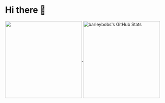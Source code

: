 # Hi there 👋

<a href="https://github.com/barleybobs/">
  <img height="250px" align="center" src="https://github-readme-stats.vercel.app/api/top-langs/?username=barleybobs&langs_count=3" />
</a>
<a href="https://github.com/barleybobs">
  <img height="250px" align="center" src="https://github-readme-stats.vercel.app/api?username=barleybobs&show_icons=true&line_height=27" alt="barleybobs's GitHub Stats" />
</a>


<!--
**barleybobs/barleybobs** is a ✨ _special_ ✨ repository because its `README.md` (this file) appears on your GitHub profile.

Here are some ideas to get you started:

- 🔭 I’m currently working on ...
- 🌱 I’m currently learning ...
- 👯 I’m looking to collaborate on ...
- 🤔 I’m looking for help with ...
- 💬 Ask me about ...
- 📫 How to reach me: ...
- 😄 Pronouns: ...
- ⚡ Fun fact: ...
-->
